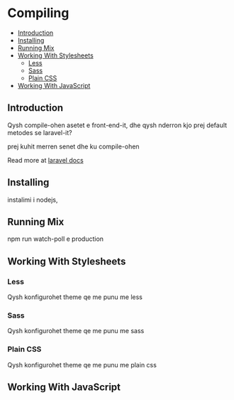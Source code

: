 # Compiling


- [Introduction](#introduction)
- [Installing](#installing)
- [Running Mix](#running-mix)
- [Working With Stylesheets](#working-with-stylesheets)
  - [Less](#less)
  - [Sass](#sass)
  - [Plain CSS](#plain-css)
- [Working With JavaScript](#working-with-javascript)

## Introduction
Qysh compile-ohen asetet e front-end-it, dhe qysh nderron kjo prej default metodes se laravel-it?

prej kuhit merren senet dhe ku compile-ohen


Read more at [laravel docs](https://laravel.com/docs/5.7/mix)

## Installing
instalimi i nodejs,

## Running Mix

npm run watch-poll e production

## Working With Stylesheets

### Less
Qysh konfigurohet theme qe me punu me less

### Sass
Qysh konfigurohet theme qe me punu me sass

### Plain CSS
Qysh konfigurohet theme qe me punu me plain css

## Working With JavaScript